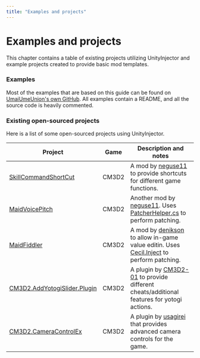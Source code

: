 ```yaml
---
title: "Examples and projects"
---
```


# Examples and projects

This chapter contains a table of existing projects utilizing UnityInjector and example projects created to provide basic mod templates.

### Examples
Most of the examples that are based on this guide can be found on [UmaiUmeUnion's own GitHub](https://github.com/UmaiUmeUnion/UsageExamples).
All examples contain a README, and all the source code is heavily commented.


### Existing open-sourced projects

Here is a list of some open-sourced projects using UnityInjector.

| Project | Game | Description and notes |
| ------- | ---- | ----------- |
| [SkillCommandShortCut](https://github.com/neguse11/cm3d2_plugins_okiba/tree/master/SkillCommandShortCut) | CM3D2 | A mod by [neguse11](https://github.com/neguse11) to provide shortcuts for different game functions. |
| [MaidVoicePitch](https://github.com/neguse11/cm3d2_plugins_okiba/tree/master/MaidVoicePitch) | CM3D2 | Another mod by [neguse11](https://github.com/neguse11). Uses [PatcherHelper.cs](https://github.com/neguse11/cm3d2_plugins_okiba/blob/master/Lib/PatcherHelper.cs) to perform patching. |
| [MaidFiddler](https://github.com/denikson/CM3D2.MaidFiddler) | CM3D2 | A mod by [denikson](https://github.com/denikson) to allow in-game value editin. Uses [Cecil.Inject](https://github.com/denikson/Mono.Cecil.Inject) to perform patching. |
| [CM3D2.AddYotogiSlider.Plugin](https://github.com/CM3D2-01/CM3D2.AddYotogiSlider.Plugin) | CM3D2 | A plugin by [CM3D2-01](https://github.com/CM3D2-01) to provide different cheats/additional features for yotogi actions. |
| [CM3D2.CameraControlEx](https://github.com/usagirei/CM3D2_CameraControlEx) | CM3D2 | A plugin by [usagirei](https://github.com/usagirei/CM3D2_CameraControlEx) that provides advanced camera controls for the game. |